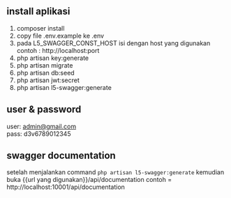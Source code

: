 ## install aplikasi
1. composer install
2. copy file .env.example ke .env
3. pada L5_SWAGGER_CONST_HOST isi dengan host yang digunakan contoh : http://localhost:port
4. php artisan key:generate
5. php artisan migrate
6. php artisan db:seed
7. php artisan jwt:secret
8. php artisan l5-swagger:generate


## user & password
user: admin@gmail.com
<br>
pass: d3v6789012345

## swagger documentation
setelah menjalankan command `php artisan l5-swagger:generate` kemudian buka {{url yang digunakan}}/api/documentation contoh = http://localhost:10001/api/documentation
